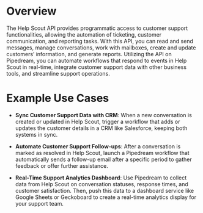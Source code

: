# Overview

The Help Scout API provides programmatic access to customer support functionalities, allowing the automation of ticketing, customer communication, and reporting tasks. With this API, you can read and send messages, manage conversations, work with mailboxes, create and update customers’ information, and generate reports. Utilizing the API on Pipedream, you can automate workflows that respond to events in Help Scout in real-time, integrate customer support data with other business tools, and streamline support operations.

# Example Use Cases

- **Sync Customer Support Data with CRM**: When a new conversation is created or updated in Help Scout, trigger a workflow that adds or updates the customer details in a CRM like Salesforce, keeping both systems in sync.

- **Automate Customer Support Follow-ups**: After a conversation is marked as resolved in Help Scout, launch a Pipedream workflow that automatically sends a follow-up email after a specific period to gather feedback or offer further assistance.

- **Real-Time Support Analytics Dashboard**: Use Pipedream to collect data from Help Scout on conversation statuses, response times, and customer satisfaction. Then, push this data to a dashboard service like Google Sheets or Geckoboard to create a real-time analytics display for your support team.

